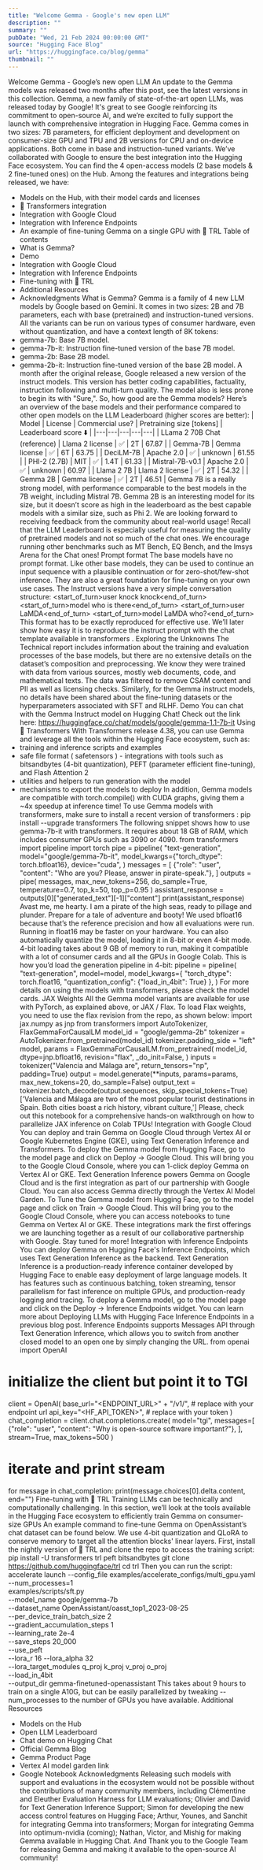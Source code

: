 ```yaml
---
title: "Welcome Gemma - Google's new open LLM"
description: ""
summary: ""
pubDate: "Wed, 21 Feb 2024 00:00:00 GMT"
source: "Hugging Face Blog"
url: "https://huggingface.co/blog/gemma"
thumbnail: ""
---
```


Welcome Gemma - Google’s new open LLM
An update to the Gemma models was released two months after this post, see the latest versions in this collection.
Gemma, a new family of state-of-the-art open LLMs, was released today by Google! It's great to see Google reinforcing its commitment to open-source AI, and we’re excited to fully support the launch with comprehensive integration in Hugging Face.
Gemma comes in two sizes: 7B parameters, for efficient deployment and development on consumer-size GPU and TPU and 2B versions for CPU and on-device applications. Both come in base and instruction-tuned variants.
We’ve collaborated with Google to ensure the best integration into the Hugging Face ecosystem. You can find the 4 open-access models (2 base models & 2 fine-tuned ones) on the Hub. Among the features and integrations being released, we have:
- Models on the Hub, with their model cards and licenses
- 🤗 Transformers integration
- Integration with Google Cloud
- Integration with Inference Endpoints
- An example of fine-tuning Gemma on a single GPU with 🤗 TRL
Table of contents
- What is Gemma?
- Demo
- Integration with Google Cloud
- Integration with Inference Endpoints
- Fine-tuning with 🤗 TRL
- Additional Resources
- Acknowledgments
What is Gemma?
Gemma is a family of 4 new LLM models by Google based on Gemini. It comes in two sizes: 2B and 7B parameters, each with base (pretrained) and instruction-tuned versions. All the variants can be run on various types of consumer hardware, even without quantization, and have a context length of 8K tokens:
- gemma-7b: Base 7B model.
- gemma-7b-it: Instruction fine-tuned version of the base 7B model.
- gemma-2b: Base 2B model.
- gemma-2b-it: Instruction fine-tuned version of the base 2B model.
A month after the original release, Google released a new version of the instruct models. This version has better coding capabilities, factuality, instruction following and multi-turn quality. The model also is less prone to begin its with "Sure,".
So, how good are the Gemma models? Here’s an overview of the base models and their performance compared to other open models on the LLM Leaderboard (higher scores are better):
| Model | License | Commercial use? | Pretraining size [tokens] | Leaderboard score ⬇️ |
|---|---|---|---|---|
| LLama 2 70B Chat (reference) | Llama 2 license | ✅ | 2T | 67.87 |
| Gemma-7B | Gemma license | ✅ | 6T | 63.75 |
| DeciLM-7B | Apache 2.0 | ✅ | unknown | 61.55 |
| PHI-2 (2.7B) | MIT | ✅ | 1.4T | 61.33 |
| Mistral-7B-v0.1 | Apache 2.0 | ✅ | unknown | 60.97 |
| Llama 2 7B | Llama 2 license | ✅ | 2T | 54.32 |
| Gemma 2B | Gemma license | ✅ | 2T | 46.51 |
Gemma 7B is a really strong model, with performance comparable to the best models in the 7B weight, including Mistral 7B. Gemma 2B is an interesting model for its size, but it doesn’t score as high in the leaderboard as the best capable models with a similar size, such as Phi 2. We are looking forward to receiving feedback from the community about real-world usage!
Recall that the LLM Leaderboard is especially useful for measuring the quality of pretrained models and not so much of the chat ones. We encourage running other benchmarks such as MT Bench, EQ Bench, and the lmsys Arena for the Chat ones!
Prompt format
The base models have no prompt format. Like other base models, they can be used to continue an input sequence with a plausible continuation or for zero-shot/few-shot inference. They are also a great foundation for fine-tuning on your own use cases. The Instruct versions have a very simple conversation structure:
<start_of_turn>user
knock knock<end_of_turn>
<start_of_turn>model
who is there<end_of_turn>
<start_of_turn>user
LaMDA<end_of_turn>
<start_of_turn>model
LaMDA who?<end_of_turn>
This format has to be exactly reproduced for effective use. We’ll later show how easy it is to reproduce the instruct prompt with the chat template available in transformers
.
Exploring the Unknowns
The Technical report includes information about the training and evaluation processes of the base models, but there are no extensive details on the dataset’s composition and preprocessing. We know they were trained with data from various sources, mostly web documents, code, and mathematical texts. The data was filtered to remove CSAM content and PII as well as licensing checks.
Similarly, for the Gemma instruct models, no details have been shared about the fine-tuning datasets or the hyperparameters associated with SFT and RLHF.
Demo
You can chat with the Gemma Instruct model on Hugging Chat! Check out the link here: https://huggingface.co/chat/models/google/gemma-1.1-7b-it
Using 🤗 Transformers
With Transformers release 4.38, you can use Gemma and leverage all the tools within the Hugging Face ecosystem, such as:
- training and inference scripts and examples
- safe file format (
safetensors
) - integrations with tools such as bitsandbytes (4-bit quantization), PEFT (parameter efficient fine-tuning), and Flash Attention 2
- utilities and helpers to run generation with the model
- mechanisms to export the models to deploy
In addition, Gemma models are compatible with torch.compile()
with CUDA graphs, giving them a ~4x speedup at inference time!
To use Gemma models with transformers, make sure to install a recent version of transformers
:
pip install --upgrade transformers
The following snippet shows how to use gemma-7b-it
with transformers. It requires about 18 GB of RAM, which includes consumer GPUs such as 3090 or 4090.
from transformers import pipeline
import torch
pipe = pipeline(
"text-generation",
model="google/gemma-7b-it",
model_kwargs={"torch_dtype": torch.bfloat16},
device="cuda",
)
messages = [
{"role": "user", "content": "Who are you? Please, answer in pirate-speak."},
]
outputs = pipe(
messages,
max_new_tokens=256,
do_sample=True,
temperature=0.7,
top_k=50,
top_p=0.95
)
assistant_response = outputs[0]["generated_text"][-1]["content"]
print(assistant_response)
Avast me, me hearty. I am a pirate of the high seas, ready to pillage and plunder. Prepare for a tale of adventure and booty!
We used bfloat16
because that’s the reference precision and how all evaluations were run. Running in float16
may be faster on your hardware.
You can also automatically quantize the model, loading it in 8-bit or even 4-bit mode. 4-bit loading takes about 9 GB of memory to run, making it compatible with a lot of consumer cards and all the GPUs in Google Colab. This is how you’d load the generation pipeline in 4-bit:
pipeline = pipeline(
"text-generation",
model=model,
model_kwargs={
"torch_dtype": torch.float16,
"quantization_config": {"load_in_4bit": True}
},
)
For more details on using the models with transformers, please check the model cards.
JAX Weights
All the Gemma model variants are available for use with PyTorch, as explained above, or JAX / Flax. To load Flax weights, you need to use the flax
revision from the repo, as shown below:
import jax.numpy as jnp
from transformers import AutoTokenizer, FlaxGemmaForCausalLM
model_id = "google/gemma-2b"
tokenizer = AutoTokenizer.from_pretrained(model_id)
tokenizer.padding_side = "left"
model, params = FlaxGemmaForCausalLM.from_pretrained(
model_id,
dtype=jnp.bfloat16,
revision="flax",
_do_init=False,
)
inputs = tokenizer("Valencia and Málaga are", return_tensors="np", padding=True)
output = model.generate(**inputs, params=params, max_new_tokens=20, do_sample=False)
output_text = tokenizer.batch_decode(output.sequences, skip_special_tokens=True)
['Valencia and Málaga are two of the most popular tourist destinations in Spain. Both cities boast a rich history, vibrant culture,']
Please, check out this notebook for a comprehensive hands-on walkthrough on how to parallelize JAX inference on Colab TPUs!
Integration with Google Cloud
You can deploy and train Gemma on Google Cloud through Vertex AI or Google Kubernetes Engine (GKE), using Text Generation Inference and Transformers.
To deploy the Gemma model from Hugging Face, go to the model page and click on Deploy -> Google Cloud. This will bring you to the Google Cloud Console, where you can 1-click deploy Gemma on Vertex AI or GKE. Text Generation Inference powers Gemma on Google Cloud and is the first integration as part of our partnership with Google Cloud.
You can also access Gemma directly through the Vertex AI Model Garden.
To Tune the Gemma model from Hugging Face, go to the model page and click on Train -> Google Cloud. This will bring you to the Google Cloud Console, where you can access notebooks to tune Gemma on Vertex AI or GKE.
These integrations mark the first offerings we are launching together as a result of our collaborative partnership with Google. Stay tuned for more!
Integration with Inference Endpoints
You can deploy Gemma on Hugging Face's Inference Endpoints, which uses Text Generation Inference as the backend. Text Generation Inference is a production-ready inference container developed by Hugging Face to enable easy deployment of large language models. It has features such as continuous batching, token streaming, tensor parallelism for fast inference on multiple GPUs, and production-ready logging and tracing.
To deploy a Gemma model, go to the model page and click on the Deploy -> Inference Endpoints widget. You can learn more about Deploying LLMs with Hugging Face Inference Endpoints in a previous blog post. Inference Endpoints supports Messages API through Text Generation Inference, which allows you to switch from another closed model to an open one by simply changing the URL.
from openai import OpenAI
# initialize the client but point it to TGI
client = OpenAI(
base_url="<ENDPOINT_URL>" + "/v1/", # replace with your endpoint url
api_key="<HF_API_TOKEN>", # replace with your token
)
chat_completion = client.chat.completions.create(
model="tgi",
messages=[
{"role": "user", "content": "Why is open-source software important?"},
],
stream=True,
max_tokens=500
)
# iterate and print stream
for message in chat_completion:
print(message.choices[0].delta.content, end="")
Fine-tuning with 🤗 TRL
Training LLMs can be technically and computationally challenging. In this section, we’ll look at the tools available in the Hugging Face ecosystem to efficiently train Gemma on consumer-size GPUs
An example command to fine-tune Gemma on OpenAssistant’s chat dataset can be found below. We use 4-bit quantization and QLoRA to conserve memory to target all the attention blocks' linear layers.
First, install the nightly version of 🤗 TRL and clone the repo to access the training script:
pip install -U transformers trl peft bitsandbytes
git clone https://github.com/huggingface/trl
cd trl
Then you can run the script:
accelerate launch --config_file examples/accelerate_configs/multi_gpu.yaml --num_processes=1 \
examples/scripts/sft.py \
--model_name google/gemma-7b \
--dataset_name OpenAssistant/oasst_top1_2023-08-25 \
--per_device_train_batch_size 2 \
--gradient_accumulation_steps 1 \
--learning_rate 2e-4 \
--save_steps 20_000 \
--use_peft \
--lora_r 16 --lora_alpha 32 \
--lora_target_modules q_proj k_proj v_proj o_proj \
--load_in_4bit \
--output_dir gemma-finetuned-openassistant
This takes about 9 hours to train on a single A10G, but can be easily parallelized by tweaking --num_processes
to the number of GPUs you have available.
Additional Resources
- Models on the Hub
- Open LLM Leaderboard
- Chat demo on Hugging Chat
- Official Gemma Blog
- Gemma Product Page
- Vertex AI model garden link
- Google Notebook
Acknowledgments
Releasing such models with support and evaluations in the ecosystem would not be possible without the contributions of many community members, including Clémentine and Eleuther Evaluation Harness for LLM evaluations; Olivier and David for Text Generation Inference Support; Simon for developing the new access control features on Hugging Face; Arthur, Younes, and Sanchit for integrating Gemma into transformers; Morgan for integrating Gemma into optimum-nvidia (coming); Nathan, Victor, and Mishig for making Gemma available in Hugging Chat.
And Thank you to the Google Team for releasing Gemma and making it available to the open-source AI community!